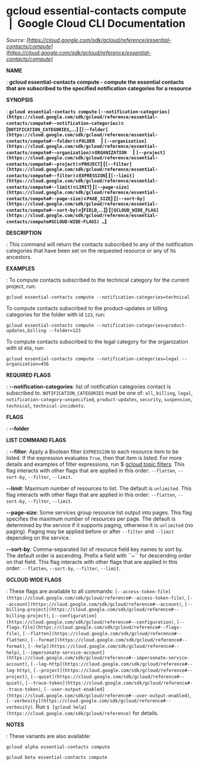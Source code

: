 # gcloud essential-contacts compute  |  Google Cloud CLI Documentation

*Source: [https://cloud.google.com/sdk/gcloud/reference/essential-contacts/compute](https://cloud.google.com/sdk/gcloud/reference/essential-contacts/compute)*

**NAME**

: **gcloud essential-contacts compute - compute the essential contacts that are subscribed to the specified notification categories for a resource**

**SYNOPSIS**

: **`gcloud essential-contacts compute` `[--notification-categories](https://cloud.google.com/sdk/gcloud/reference/essential-contacts/compute#--notification-categories)`=[`NOTIFICATION_CATEGORIES`,…] [`[--folder](https://cloud.google.com/sdk/gcloud/reference/essential-contacts/compute#--folder)`=`FOLDER`     | `[--organization](https://cloud.google.com/sdk/gcloud/reference/essential-contacts/compute#--organization)`=`ORGANIZATION`     | `[--project](https://cloud.google.com/sdk/gcloud/reference/essential-contacts/compute#--project)`=`PROJECT`] [`[--filter](https://cloud.google.com/sdk/gcloud/reference/essential-contacts/compute#--filter)`=`EXPRESSION`] [`[--limit](https://cloud.google.com/sdk/gcloud/reference/essential-contacts/compute#--limit)`=`LIMIT`] [`[--page-size](https://cloud.google.com/sdk/gcloud/reference/essential-contacts/compute#--page-size)`=`PAGE_SIZE`] [`[--sort-by](https://cloud.google.com/sdk/gcloud/reference/essential-contacts/compute#--sort-by)`=[`FIELD`,…]] [`[GCLOUD_WIDE_FLAG](https://cloud.google.com/sdk/gcloud/reference/essential-contacts/compute#GCLOUD-WIDE-FLAGS) …`]**

**DESCRIPTION**

: This command will return the contacts subscribed to any of the notification
categories that have been set on the requested resource or any of its ancestors.

**EXAMPLES**

: To compute contacts subscribed to the technical category for the current
project, run:

```
gcloud essential-contacts compute --notification-categories=technical
```

To compute contacts subscribed to the product-updates or billing categories for
the folder with id ``123``, run:

```
gcloud essential-contacts compute --notification-categories=product-updates,billing --folder=123
```

To compute contacts subscribed to the legal category for the organization with
id ``456``, run:

```
gcloud essential-contacts compute --notification-categories=legal --organization=456
```

**REQUIRED FLAGS**

: **--notification-categories**:
list of notification categories contact is subscribed to.
`NOTIFICATION_CATEGORIES` must be one of:
`all`, `billing`, `legal`,
`notification-category-unspecified`, `product-updates`,
`security`, `suspension`, `technical`,
`technical-incidents`.

**FLAGS**

: **--folder**

**LIST COMMAND FLAGS**

: **--filter**:
Apply a Boolean filter `EXPRESSION` to each resource item
to be listed. If the expression evaluates `True`, then that item is
listed. For more details and examples of filter expressions, run $ [gcloud topic filters](https://cloud.google.com/sdk/gcloud/reference/topic/filters). This flag
interacts with other flags that are applied in this order:
`--flatten`, `--sort-by`, `--filter`,
`--limit`.

**--limit**:
Maximum number of resources to list. The default is `unlimited`. This
flag interacts with other flags that are applied in this order:
`--flatten`, `--sort-by`, `--filter`,
`--limit`.

**--page-size**:
Some services group resource list output into pages. This flag specifies the
maximum number of resources per page. The default is determined by the service
if it supports paging, otherwise it is `unlimited` (no paging).
Paging may be applied before or after `--filter` and
`--limit` depending on the service.

**--sort-by**:
Comma-separated list of resource field key names to sort by. The default order
is ascending. Prefix a field with ``~´´ for descending order on that
field. This flag interacts with other flags that are applied in this order:
`--flatten`, `--sort-by`, `--filter`,
`--limit`.

**GCLOUD WIDE FLAGS**

: These flags are available to all commands: `[--access-token-file](https://cloud.google.com/sdk/gcloud/reference#--access-token-file)`,
`[--account](https://cloud.google.com/sdk/gcloud/reference#--account)`, `[--billing-project](https://cloud.google.com/sdk/gcloud/reference#--billing-project)`,
`[--configuration](https://cloud.google.com/sdk/gcloud/reference#--configuration)`,
`[--flags-file](https://cloud.google.com/sdk/gcloud/reference#--flags-file)`,
`[--flatten](https://cloud.google.com/sdk/gcloud/reference#--flatten)`, `[--format](https://cloud.google.com/sdk/gcloud/reference#--format)`, `[--help](https://cloud.google.com/sdk/gcloud/reference#--help)`, `[--impersonate-service-account](https://cloud.google.com/sdk/gcloud/reference#--impersonate-service-account)`,
`[--log-http](https://cloud.google.com/sdk/gcloud/reference#--log-http)`,
`[--project](https://cloud.google.com/sdk/gcloud/reference#--project)`, `[--quiet](https://cloud.google.com/sdk/gcloud/reference#--quiet)`, `[--trace-token](https://cloud.google.com/sdk/gcloud/reference#--trace-token)`, `[--user-output-enabled](https://cloud.google.com/sdk/gcloud/reference#--user-output-enabled)`,
`[--verbosity](https://cloud.google.com/sdk/gcloud/reference#--verbosity)`.
Run `$ [gcloud help](https://cloud.google.com/sdk/gcloud/reference)` for details.

**NOTES**

: These variants are also available:

```
gcloud alpha essential-contacts compute
```

```
gcloud beta essential-contacts compute
```